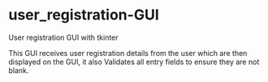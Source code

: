 # user_registration-GUI
User registration GUI with tkinter

This GUI receives user registration details from the user which are then displayed on the GUI, it also Validates all entry fields to ensure they are not blank.
